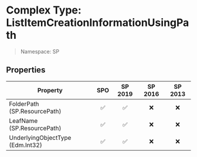 # Complex Type: ListItemCreationInformationUsingPath

> Namespace: SP

## Properties

Property | SPO | SP 2019 | SP 2016 | SP 2013
----------|:---:|:-------:|:-------:|:-------:
FolderPath (SP.ResourcePath) | ✅ | ✅ | ❌ | ❌
LeafName (SP.ResourcePath) | ✅ | ✅ | ❌ | ❌
UnderlyingObjectType (Edm.Int32) | ✅ | ✅ | ❌ | ❌